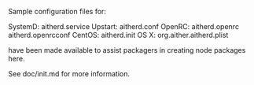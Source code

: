 Sample configuration files for:

SystemD: aitherd.service
Upstart: aitherd.conf
OpenRC:  aitherd.openrc
         aitherd.openrcconf
CentOS:  aitherd.init
OS X:    org.aither.aitherd.plist

have been made available to assist packagers in creating node packages here.

See doc/init.md for more information.
